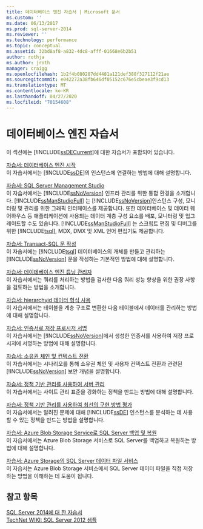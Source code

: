 ```yaml
---
title: 데이터베이스 엔진 자습서 | Microsoft 문서
ms.custom: ''
ms.date: 06/13/2017
ms.prod: sql-server-2014
ms.reviewer: ''
ms.technology: performance
ms.topic: conceptual
ms.assetid: 32bd8af8-a832-4dc8-afff-01668e6b2b51
author: rothja
ms.author: jroth
manager: craigg
ms.openlocfilehash: 1b2f4b080287dd4481a121def388f327112f21ae
ms.sourcegitcommit: e042272a38fb646df05152c676e5cbeae3f9cd13
ms.translationtype: MT
ms.contentlocale: ko-KR
ms.lasthandoff: 04/27/2020
ms.locfileid: "70154608"
---
```

# <a name="database-engine-tutorials"></a>데이터베이스 엔진 자습서
  이 섹션에는 [!INCLUDE[ssDECurrent](../includes/ssdecurrent-md.md)]에 대한 자습서가 포함되어 있습니다.  
  
 [자습서: 데이터베이스 엔진 시작](tutorial-getting-started-with-the-database-engine.md)  
 이 자습서에서는 [!INCLUDE[ssDE](../includes/ssde-md.md)]의 인스턴스에 연결하는 방법에 대해 설명합니다.  
  
 [자습서: SQL Server Management Studio](../ssms/tutorials/tutorial-sql-server-management-studio.md)  
 이 자습서에서는 [!INCLUDE[ssNoVersion](../includes/ssnoversion-md.md)] 인프라 관리를 위한 통합 환경을 소개합니다. [!INCLUDE[ssManStudioFull](../includes/ssmanstudiofull-md.md)] 는 [!INCLUDE[ssNoVersion](../includes/ssnoversion-md.md)]인스턴스 구성, 모니터링 및 관리를 위한 그래픽 인터페이스를 제공합니다. 또한 데이터베이스 및 데이터 웨어하우스 등 애플리케이션에 사용되는 데이터 계층 구성 요소를 배포, 모니터링 및 업그레이드할 수도 있습니다. [!INCLUDE[ssManStudioFull](../includes/ssmanstudiofull-md.md)] 는 스크립트 편집 및 디버그를 위한 [!INCLUDE[tsql](../includes/tsql-md.md)], MDX, DMX 및 XML 언어 편집기도 제공합니다.  
  
 [자습서: Transact-SQL 문 작성](../t-sql/tutorial-writing-transact-sql-statements.md)  
 이 자습서에는 [!INCLUDE[tsql](../includes/tsql-md.md)] 데이터베이스의 개체를 만들고 관리하는 [!INCLUDE[ssNoVersion](../includes/ssnoversion-md.md)] 문을 작성하는 기본적인 방법에 대해 설명합니다.  
  
 [자습서: 데이테베이스 엔진 튜닝 관리자](../tools/dta/tutorial-database-engine-tuning-advisor.md)  
 이 자습서에서는 쿼리를 처리하는 방법을 검사한 다음 쿼리 성능 향상을 위한 권장 사항을 검토하는 방법을 소개합니다.  
  
 [자습서: hierarchyid 데이터 형식 사용](tables/tutorial-using-the-hierarchyid-data-type.md)  
 이 자습서에서는 테이블을 계층 구조로 변환한 다음 테이블에서 데이터를 관리하는 방법에 대해 설명합니다.  
  
 [자습서: 인증서로 저장 프로시저 서명](tutorial-signing-stored-procedures-with-a-certificate.md)  
 이 자습서에서는 [!INCLUDE[ssNoVersion](../includes/ssnoversion-md.md)]에서 생성한 인증서를 사용하여 저장 프로시저에 서명하는 방법에 대해 설명합니다.  
  
 [자습서: 소유권 체인 및 컨텍스트 전환](tutorial-ownership-chains-and-context-switching.md)  
 이 자습서에서는 시나리오를 통해 소유권 체인 및 사용자 컨텍스트 전환과 관련된 [!INCLUDE[ssNoVersion](../includes/ssnoversion-md.md)] 보안 개념을 설명합니다.  
  
 [자습서: 정책 기반 관리를 사용하여 서버 관리](policy-based-management/tutorial-administering-servers-by-using-policy-based-management.md)  
 이 자습서에서는 사이트 관리 표준을 강화하는 정책을 만드는 방법에 대해 설명합니다.  
  
 [자습서: 정책 기반 관리를 사용하여 최선의 구현 방법 평가](../tutorials/tutorial-evaluating-best-practices-by-using-policy-based-management.md)  
 이 자습서에서는 알려진 문제에 대해 [!INCLUDE[ssDE](../includes/ssde-md.md)] 인스턴스를 분석하는 데 사용할 수 있는 정책을 만드는 방법을 설명합니다.  
  
 [자습서: Azure Blob Storage Service로 SQL Server 백업 및 복원](tutorial-sql-server-backup-and-restore-to-azure-blob-storage-service.md)  
 이 자습서에서는 Azure Blob Storage 서비스로 SQL Server를 백업하고 복원하는 방법에 대해 설명합니다.  
  
 [자습서: Azure Storage의 SQL Server 데이터 파일 서비스](tutorial-use-azure-blob-storage-service-with-sql-server-2016.md)  
 이 자습서는 Azure Blob Storage 서비스에서 SQL Server 데이터 파일을 직접 저장하는 방법을 이해하는 데 도움이 됩니다.  
  
## <a name="see-also"></a>참고 항목  
 [SQL Server 2014에 대 한 자습서](../tutorials/tutorials-for-sql-server-2014.md)   
 [TechNet WIKI: SQL Server 2012 샘플](https://go.microsoft.com/fwlink/?linkID=220734)  
  
  

